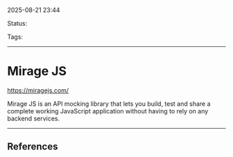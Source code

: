 
2025-08-21 23:44

Status:

Tags:

---
# Mirage JS
https://miragejs.com/

Mirage JS is an API mocking library that lets you build, test and share a complete working JavaScript application without having to rely on any backend services.

---
## References
